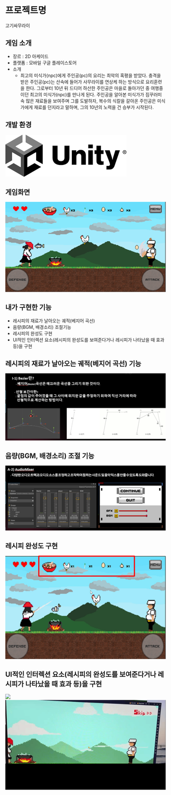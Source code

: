 # 프로젝트명
 고기싸무라이

## 게임 소개
 * 장르 : 2D 아케이드
 * 플랫폼 : 모바일 구글 플레이스토어
 * 소개
   - 최고의 미식가(npc)에게 주인공(pc)의 요리는 최악의 혹평을 받았다. 충격을 받은 주인공(pc)는 산속에 들어가 사무라이를 연상케 하는 방식으로 요리훈련을 한다.
     그로부터 10년 뒤 드디어 하산한 주인공은 마을로 돌아가던 중 여행중이던 최고의 미식가(npc)를 만나게 된다.
     주인공을 알아본 미식가가 짐꾸러미 속 많은 재료들을 보여주며 그를 도발하자, 복수의 식칼을 갈아온 주인공은 미식가에게 재료를 던지라고 말하며, 그의 10년의 노력을 건 승부가 시작된다.
     
## 개발 환경
![](README_image/유니티.png)

## 게임화면
![](README_image/게임화면.png)

## 내가 구현한 기능
 * 레시피의 재료가 날아오는 궤적(베지어 곡선)
 * 음량(BGM, 배경소리) 조절기능
 * 레시피의 완성도 구현
 * UI적인 인터렉션 요소(레시피의 완성도를 보여준다거나 레시피가 나타났을 때 효과 등)을 구현

## 레시피의 재료가 날아오는 궤적(베지어 곡선) 기능
![](README_image/베지어.png)

## 음량(BGM, 배경소리) 조절 기능
![](README_image/음량.png)

## 레시피 완성도 구현
![](README_image/레시피완성도png.png)

## UI적인 인터렉션 요소(레시피의 완성도를 보여준다거나 레시피가 나타났을 때 효과 등)을 구현
![](README_image/UI.gif)
![](README_image/재료등장.gif)

